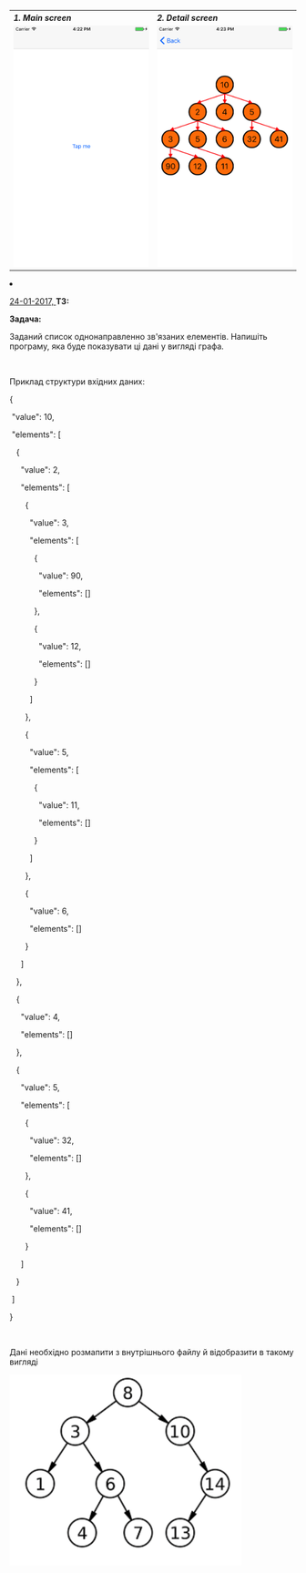<table>
<tbody>
<tr align="left">
    <th><i>1. Main screen</i></th>
    <th><i>2. Detail screen</i></th>
</tr>
<tr>
<td><img src="/24-01-2017/parser-tree/parser-tree/parser-tree/SourceFiles/nodeTree_mainScreen.png" alt="Main screen"/></td>
<td><img src="/24-01-2017/parser-tree/parser-tree/parser-tree/SourceFiles/nodeTree_nodeGraphScreen.png" alt="Detail screen"/></td>
</tr>
</tbody>
</table>

<li><p><span style="text-decoration: underline;">24-01-2017, </span><strong>ТЗ:</strong></p></li>
<p><strong>Задача: </strong></p>
<p><span style="font-weight: 400;">Заданий список однонаправленно зв'язаних елементів. Напишіть програму, яка буде показувати ці дані у вигляді графа. </span></p>
<p>&nbsp;</p>
<p><span style="font-weight: 400;">Приклад структури вхідних даних:</span></p>
<p><span style="font-weight: 400;">{</span></p>
<p><span style="font-weight: 400;"> &nbsp;"value": 10,</span></p>
<p><span style="font-weight: 400;"> &nbsp;"elements": [</span></p>
<p><span style="font-weight: 400;"> &nbsp;&nbsp;&nbsp;{</span></p>
<p><span style="font-weight: 400;"> &nbsp;&nbsp;&nbsp;&nbsp;&nbsp;"value": 2,</span></p>
<p><span style="font-weight: 400;"> &nbsp;&nbsp;&nbsp;&nbsp;&nbsp;"elements": [</span></p>
<p><span style="font-weight: 400;"> &nbsp;&nbsp;&nbsp;&nbsp;&nbsp;&nbsp;&nbsp;{</span></p>
<p><span style="font-weight: 400;"> &nbsp;&nbsp;&nbsp;&nbsp;&nbsp;&nbsp;&nbsp;&nbsp;&nbsp;"value": 3,</span></p>
<p><span style="font-weight: 400;"> &nbsp;&nbsp;&nbsp;&nbsp;&nbsp;&nbsp;&nbsp;&nbsp;&nbsp;"elements": [</span></p>
<p><span style="font-weight: 400;"> &nbsp;&nbsp;&nbsp;&nbsp;&nbsp;&nbsp;&nbsp;&nbsp;&nbsp;&nbsp;&nbsp;{</span></p>
<p><span style="font-weight: 400;"> &nbsp;&nbsp;&nbsp;&nbsp;&nbsp;&nbsp;&nbsp;&nbsp;&nbsp;&nbsp;&nbsp;&nbsp;&nbsp;"value": 90,</span></p>
<p><span style="font-weight: 400;"> &nbsp;&nbsp;&nbsp;&nbsp;&nbsp;&nbsp;&nbsp;&nbsp;&nbsp;&nbsp;&nbsp;&nbsp;&nbsp;"elements": []</span></p>
<p><span style="font-weight: 400;"> &nbsp;&nbsp;&nbsp;&nbsp;&nbsp;&nbsp;&nbsp;&nbsp;&nbsp;&nbsp;&nbsp;},</span></p>
<p><span style="font-weight: 400;"> &nbsp;&nbsp;&nbsp;&nbsp;&nbsp;&nbsp;&nbsp;&nbsp;&nbsp;&nbsp;&nbsp;{</span></p>
<p><span style="font-weight: 400;"> &nbsp;&nbsp;&nbsp;&nbsp;&nbsp;&nbsp;&nbsp;&nbsp;&nbsp;&nbsp;&nbsp;&nbsp;&nbsp;"value": 12,</span></p>
<p><span style="font-weight: 400;"> &nbsp;&nbsp;&nbsp;&nbsp;&nbsp;&nbsp;&nbsp;&nbsp;&nbsp;&nbsp;&nbsp;&nbsp;&nbsp;"elements": []</span></p>
<p><span style="font-weight: 400;"> &nbsp;&nbsp;&nbsp;&nbsp;&nbsp;&nbsp;&nbsp;&nbsp;&nbsp;&nbsp;&nbsp;}</span></p>
<p><span style="font-weight: 400;"> &nbsp;&nbsp;&nbsp;&nbsp;&nbsp;&nbsp;&nbsp;&nbsp;&nbsp;]</span></p>
<p><span style="font-weight: 400;"> &nbsp;&nbsp;&nbsp;&nbsp;&nbsp;&nbsp;&nbsp;},</span></p>
<p><span style="font-weight: 400;"> &nbsp;&nbsp;&nbsp;&nbsp;&nbsp;&nbsp;&nbsp;{</span></p>
<p><span style="font-weight: 400;"> &nbsp;&nbsp;&nbsp;&nbsp;&nbsp;&nbsp;&nbsp;&nbsp;&nbsp;"value": 5,</span></p>
<p><span style="font-weight: 400;"> &nbsp;&nbsp;&nbsp;&nbsp;&nbsp;&nbsp;&nbsp;&nbsp;&nbsp;"elements": [</span></p>
<p><span style="font-weight: 400;"> &nbsp;&nbsp;&nbsp;&nbsp;&nbsp;&nbsp;&nbsp;&nbsp;&nbsp;&nbsp;&nbsp;{</span></p>
<p><span style="font-weight: 400;"> &nbsp;&nbsp;&nbsp;&nbsp;&nbsp;&nbsp;&nbsp;&nbsp;&nbsp;&nbsp;&nbsp;&nbsp;&nbsp;"value": 11,</span></p>
<p><span style="font-weight: 400;"> &nbsp;&nbsp;&nbsp;&nbsp;&nbsp;&nbsp;&nbsp;&nbsp;&nbsp;&nbsp;&nbsp;&nbsp;&nbsp;"elements": []</span></p>
<p><span style="font-weight: 400;"> &nbsp;&nbsp;&nbsp;&nbsp;&nbsp;&nbsp;&nbsp;&nbsp;&nbsp;&nbsp;&nbsp;}</span></p>
<p><span style="font-weight: 400;"> &nbsp;&nbsp;&nbsp;&nbsp;&nbsp;&nbsp;&nbsp;&nbsp;&nbsp;]</span></p>
<p><span style="font-weight: 400;"> &nbsp;&nbsp;&nbsp;&nbsp;&nbsp;&nbsp;&nbsp;},</span></p>
<p><span style="font-weight: 400;"> &nbsp;&nbsp;&nbsp;&nbsp;&nbsp;&nbsp;&nbsp;{</span></p>
<p><span style="font-weight: 400;"> &nbsp;&nbsp;&nbsp;&nbsp;&nbsp;&nbsp;&nbsp;&nbsp;&nbsp;"value": 6,</span></p>
<p><span style="font-weight: 400;"> &nbsp;&nbsp;&nbsp;&nbsp;&nbsp;&nbsp;&nbsp;&nbsp;&nbsp;"elements": []</span></p>
<p><span style="font-weight: 400;"> &nbsp;&nbsp;&nbsp;&nbsp;&nbsp;&nbsp;&nbsp;}</span></p>
<p><span style="font-weight: 400;"> &nbsp;&nbsp;&nbsp;&nbsp;&nbsp;]</span></p>
<p><span style="font-weight: 400;"> &nbsp;&nbsp;&nbsp;},</span></p>
<p><span style="font-weight: 400;"> &nbsp;&nbsp;&nbsp;{</span></p>
<p><span style="font-weight: 400;"> &nbsp;&nbsp;&nbsp;&nbsp;&nbsp;"value": 4,</span></p>
<p><span style="font-weight: 400;"> &nbsp;&nbsp;&nbsp;&nbsp;&nbsp;"elements": []</span></p>
<p><span style="font-weight: 400;"> &nbsp;&nbsp;&nbsp;},</span></p>
<p><span style="font-weight: 400;"> &nbsp;&nbsp;&nbsp;{</span></p>
<p><span style="font-weight: 400;"> &nbsp;&nbsp;&nbsp;&nbsp;&nbsp;"value": 5,</span></p>
<p><span style="font-weight: 400;"> &nbsp;&nbsp;&nbsp;&nbsp;&nbsp;"elements": [</span></p>
<p><span style="font-weight: 400;"> &nbsp;&nbsp;&nbsp;&nbsp;&nbsp;&nbsp;&nbsp;{</span></p>
<p><span style="font-weight: 400;"> &nbsp;&nbsp;&nbsp;&nbsp;&nbsp;&nbsp;&nbsp;&nbsp;&nbsp;"value": 32,</span></p>
<p><span style="font-weight: 400;"> &nbsp;&nbsp;&nbsp;&nbsp;&nbsp;&nbsp;&nbsp;&nbsp;&nbsp;"elements": []</span></p>
<p><span style="font-weight: 400;"> &nbsp;&nbsp;&nbsp;&nbsp;&nbsp;&nbsp;&nbsp;},</span></p>
<p><span style="font-weight: 400;"> &nbsp;&nbsp;&nbsp;&nbsp;&nbsp;&nbsp;&nbsp;{</span></p>
<p><span style="font-weight: 400;"> &nbsp;&nbsp;&nbsp;&nbsp;&nbsp;&nbsp;&nbsp;&nbsp;&nbsp;"value": 41,</span></p>
<p><span style="font-weight: 400;"> &nbsp;&nbsp;&nbsp;&nbsp;&nbsp;&nbsp;&nbsp;&nbsp;&nbsp;"elements": []</span></p>
<p><span style="font-weight: 400;"> &nbsp;&nbsp;&nbsp;&nbsp;&nbsp;&nbsp;&nbsp;}</span></p>
<p><span style="font-weight: 400;"> &nbsp;&nbsp;&nbsp;&nbsp;&nbsp;]</span></p>
<p><span style="font-weight: 400;"> &nbsp;&nbsp;&nbsp;}</span></p>
<p><span style="font-weight: 400;"> &nbsp;]</span></p>
<p><span style="font-weight: 400;">}</span></p>
<p>&nbsp;</p>
<p><span style="font-weight: 400;">Дані необхідно розмапити з внутрішнього файлу й відобразити в такому вигляді</span></p>
<img src="/24-01-2017/parser-tree/parser-tree/parser-tree/SourceFiles/nodeTree_taskExample.png" alt="Main screen"/>





